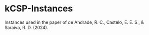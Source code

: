 # kCSP-Instances
Instances used in the paper of de Andrade, R. C., Castelo, E. E. S., &amp; Saraiva, R. D. (2024).
